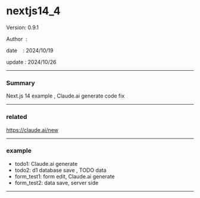 ﻿# nextjs14_4

 Version: 0.9.1

 Author  :

 date    : 2024/10/19

 update  : 2024/10/26

***
### Summary

Next.js 14 example , Claude.ai generate code fix

****
### related

https://claude.ai/new

***
### example

* todo1: Claude.ai generate
* todo2: d1 database save , TODO data
* form_test1: form edit, Claude.ai generate
* form_test2: data save, server side

***
